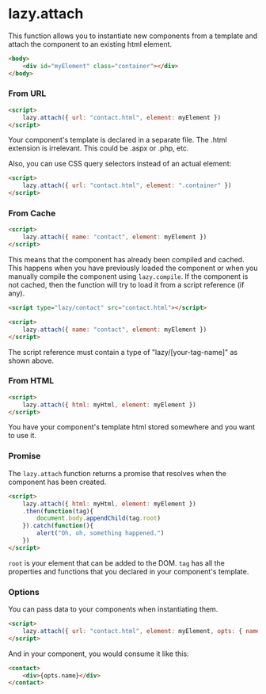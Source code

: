 ﻿# lazy.attach

This function allows you to instantiate new components from a template and attach the component to an existing html element.

```html
<body>
    <div id="myElement" class="container"></div>
</body>
```

### From URL

```html
<script>
    lazy.attach({ url: "contact.html", element: myElement })
</script>
```

Your component's template is declared in a separate file. The .html extension is irrelevant. This could be  .aspx or .php, etc.

Also, you can use CSS query selectors instead of an actual element:

```html
<script>
    lazy.attach({ url: "contact.html", element: ".container" })
</script>
```

### From Cache

```html
<script>
    lazy.attach({ name: "contact", element: myElement })
</script>
```
This means that the component has already been compiled and cached. This happens when you have previously loaded the component or when you manually compile the component using `lazy.compile`. If the component is not cached, then the function will try to load it from a script reference (if any).

```html
<script type="lazy/contact" src="contact.html"></script>

<script>
    lazy.attach({ name: "contact", element: myElement })
</script>
```

The script reference must contain a type of "lazy/[your-tag-name]" as shown above.

### From HTML

```html
<script>
    lazy.attach({ html: myHtml, element: myElement })
</script>
```

You have your component's template html stored somewhere and you want to use it.

### Promise

The `lazy.attach` function returns a promise that resolves when the component has been created.

```html
<script>
    lazy.attach({ html: myHtml, element: myElement })
    .then(function(tag){
        document.body.appendChild(tag.root)
    }).catch(function(){
        alert("Oh, oh, something happened.")
    })
</script>
```

`root` is your element that can be added to the DOM. `tag` has all the properties and functions that you declared in your component's template.

### Options

You can pass data to your components when instantiating them.

```html
<script>
    lazy.attach({ url: "contact.html", element: myElement, opts: { name: "John" } })
</script>
```
And in your component, you would consume it like this:

```html
<contact>
    <div>{opts.name}</div>
</contact>
```